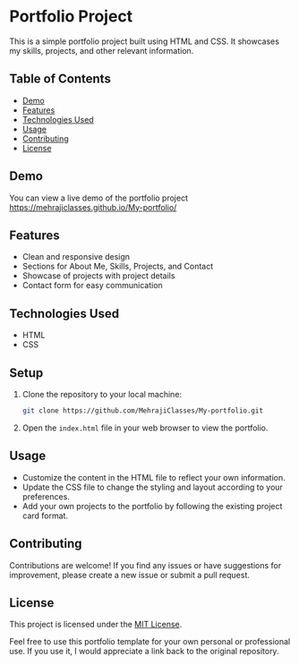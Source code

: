 # Portfolio Project

This is a simple portfolio project built using HTML and CSS. It showcases my skills, projects, and other relevant information.

## Table of Contents
- [Demo](#demo)
- [Features](#features)
- [Technologies Used](#technologies-used)
- [Usage](#usage)
- [Contributing](#contributing)
- [License](#license)

## Demo
You can view a live demo of the portfolio project [ https://mehrajiclasses.github.io/My-portfolio/ ](#)

## Features
- Clean and responsive design
- Sections for About Me, Skills, Projects, and Contact
- Showcase of projects with project details
- Contact form for easy communication

## Technologies Used
- HTML
- CSS

## Setup
1. Clone the repository to your local machine:
   ```bash
   git clone https://github.com/MehrajiClasses/My-portfolio.git
   ```


3. Open the `index.html` file in your web browser to view the portfolio.

## Usage
- Customize the content in the HTML file to reflect your own information.
- Update the CSS file to change the styling and layout according to your preferences.
- Add your own projects to the portfolio by following the existing project card format.

## Contributing
Contributions are welcome! If you find any issues or have suggestions for improvement, please create a new issue or submit a pull request.

## License
This project is licensed under the [MIT License](LICENSE).

Feel free to use this portfolio template for your own personal or professional use. If you use it, I would appreciate a link back to the original repository.
